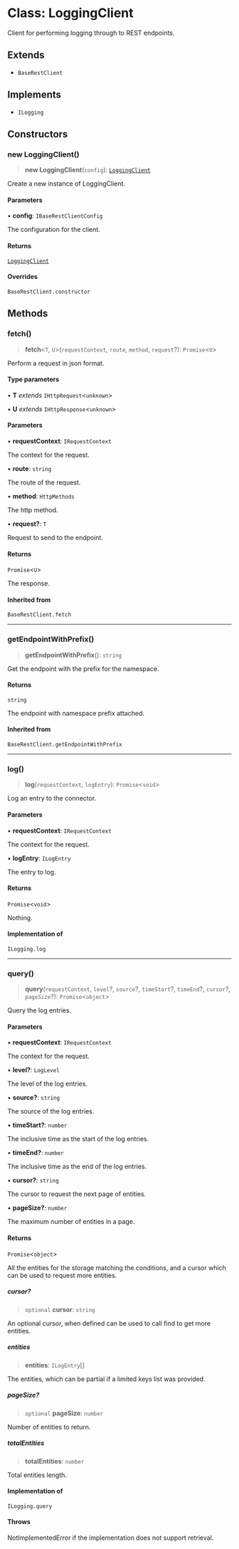 # Class: LoggingClient

Client for performing logging through to REST endpoints.

## Extends

- `BaseRestClient`

## Implements

- `ILogging`

## Constructors

### new LoggingClient()

> **new LoggingClient**(`config`): [`LoggingClient`](LoggingClient.md)

Create a new instance of LoggingClient.

#### Parameters

• **config**: `IBaseRestClientConfig`

The configuration for the client.

#### Returns

[`LoggingClient`](LoggingClient.md)

#### Overrides

`BaseRestClient.constructor`

## Methods

### fetch()

> **fetch**\<`T`, `U`\>(`requestContext`, `route`, `method`, `request`?): `Promise`\<`U`\>

Perform a request in json format.

#### Type parameters

• **T** *extends* `IHttpRequest`\<`unknown`\>

• **U** *extends* `IHttpResponse`\<`unknown`\>

#### Parameters

• **requestContext**: `IRequestContext`

The context for the request.

• **route**: `string`

The route of the request.

• **method**: `HttpMethods`

The http method.

• **request?**: `T`

Request to send to the endpoint.

#### Returns

`Promise`\<`U`\>

The response.

#### Inherited from

`BaseRestClient.fetch`

***

### getEndpointWithPrefix()

> **getEndpointWithPrefix**(): `string`

Get the endpoint with the prefix for the namespace.

#### Returns

`string`

The endpoint with namespace prefix attached.

#### Inherited from

`BaseRestClient.getEndpointWithPrefix`

***

### log()

> **log**(`requestContext`, `logEntry`): `Promise`\<`void`\>

Log an entry to the connector.

#### Parameters

• **requestContext**: `IRequestContext`

The context for the request.

• **logEntry**: `ILogEntry`

The entry to log.

#### Returns

`Promise`\<`void`\>

Nothing.

#### Implementation of

`ILogging.log`

***

### query()

> **query**(`requestContext`, `level`?, `source`?, `timeStart`?, `timeEnd`?, `cursor`?, `pageSize`?): `Promise`\<`object`\>

Query the log entries.

#### Parameters

• **requestContext**: `IRequestContext`

The context for the request.

• **level?**: `LogLevel`

The level of the log entries.

• **source?**: `string`

The source of the log entries.

• **timeStart?**: `number`

The inclusive time as the start of the log entries.

• **timeEnd?**: `number`

The inclusive time as the end of the log entries.

• **cursor?**: `string`

The cursor to request the next page of entities.

• **pageSize?**: `number`

The maximum number of entities in a page.

#### Returns

`Promise`\<`object`\>

All the entities for the storage matching the conditions,
and a cursor which can be used to request more entities.

##### cursor?

> `optional` **cursor**: `string`

An optional cursor, when defined can be used to call find to get more entities.

##### entities

> **entities**: `ILogEntry`[]

The entities, which can be partial if a limited keys list was provided.

##### pageSize?

> `optional` **pageSize**: `number`

Number of entities to return.

##### totalEntities

> **totalEntities**: `number`

Total entities length.

#### Implementation of

`ILogging.query`

#### Throws

NotImplementedError if the implementation does not support retrieval.
